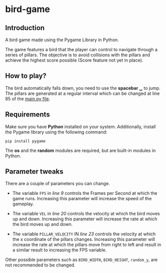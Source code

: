 # bird-game

## Introduction
A bird game made using the Pygame Library in Python.

The game features a bird that the player can control to navigate through a series of pillars. The objective is to avoid collisions with the pillars and achieve the highest score possible (Score feature not yet in place).


## How to play?
The bird automatically falls down, you need to use the **spacebar ␣** to jump.
The pillars are generated at a regular interval which can be changed at line 85 of the [main.py file](./main.py).

## Requirements
Make sure you have **Python** installed on your system. Additionally, install the Pygame library using the following command:

```
pip install pygame
```
The **os** and the **random** modules are required, but are built-in modules in Python.

## Parameter tweaks
There are a couple of parameters you can change.

- The variable ```FPS``` in *line 9* controls the Frames per Second at which the game runs. Increasing this parameter will increase the speed of the gameplay.

- The variable ```VEL``` in *line 20* controls the velocity at which the bird moves up and down. Increasing this parameter will increase the rate at which the bird moves up and down.

- The variable ```PILLAR_VELOCITY``` IN *line 23* controls the velocity at which the x coordinate of the pillars changes. Increasing this parameter will increase the rate at which the pillars move from right to left and result in a similar result to 						increasing the FPS variable.

Other possible parameters such as ```BIRD_WIDTH```, ```BIRD_HEIGHT```, ```random_y```, are not recommended to be changed.

